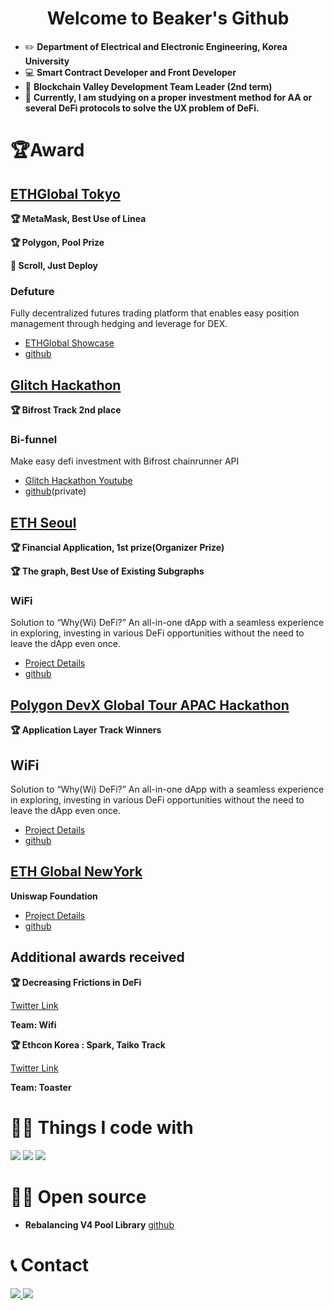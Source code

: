 <h1 style="text-align: center"> Welcome to Beaker's Github </h1>


- ✏️ **Department of Electrical and Electronic Engineering, Korea University**
- 💻 **Smart Contract Developer and Front Developer**
- 🏢 **Blockchain Valley Development Team Leader (2nd term)**
- 💼 **Currently, I am studying on a proper investment method for AA or several DeFi protocols to solve the UX problem of DeFi.**





# 🏆️Award

## [ETHGlobal Tokyo](https://ethglobal.com/showcase/defuture-g31hx)

**🏆 MetaMask, Best Use of Linea**

**🏆 Polygon, Pool Prize**

**📜 Scroll, Just Deploy**

### Defuture

Fully decentralized futures trading platform that enables easy position management through hedging and leverage for DEX.

- [ETHGlobal Showcase](https://ethglobal.com/showcase/defuture-g31hx)
- [github](https://github.com/ETHGlobal-Tokyo-ValleyDance/defutures)

## [Glitch Hackathon](https://glitch-hack.com/)

**🏆 Bifrost Track 2nd place**

### Bi-funnel

Make easy defi investment with Bifrost chainrunner API
- [Glitch Hackathon Youtube](https://youtu.be/u8vomFghJjg?t=1562)
- [github](https://github.com/take5ive/liquidity-bifunnel-contract)(private)

## [ETH Seoul](https://devfolio.co/projects/wifi-ca12)

**🏆 Financial Application, 1st prize(Organizer Prize)**

**🏆 The graph, Best Use of Existing Subgraphs**

### WiFi

Solution to “Why(Wi) DeFi?” An all-in-one dApp with a seamless experience in exploring, investing in various DeFi opportunities without the need to leave the dApp even once.

- [Project Details](https://devfolio.co/projects/wifi-ca12)
- [github](https://github.com/take5ive/wi-fi-eth-seoul)

## [Polygon DevX Global Tour APAC Hackathon](https://polygon.technology/devxglobaltour/hackathon)

**🏆 Application Layer Track Winners**

## WiFi

Solution to “Why(Wi) DeFi?” An all-in-one dApp with a seamless experience in exploring, investing in various DeFi opportunities without the need to leave the dApp even once.

- [Project Details](https://devfolio.co/projects/wifi-ca12)
- [github](https://github.com/take5ive/wi-fi-eth-seoul)

## [ETH Global NewYork](https://ethglobal.com/events/newyork2023)
**Uniswap Foundation**
- [Project Details](https://ethglobal.com/showcase/nycv4hermit-dj0um)
- [github](https://github.com/djm07073/ETHNewYork-Hook-LAB)


## Additional awards received
**🏆 Decreasing Frictions in DeFi**

[Twitter Link](https://twitter.com/0xProject/status/1679581592761794562)

**Team: Wifi**

**🏆 Ethcon Korea : Spark, Taiko Track**

[Twitter Link](https://twitter.com/ethconkr/status/1698269334555312501)

**Team: Toaster**


# 👨‍💻 **Things I code with**
<div>
  <img src="https://img.shields.io/badge/Solidity-363636?style=for-the-badge&logo=Solidity&logoColor=white">
  <img src="https://img.shields.io/badge/React-61DAFB?style=for-the-badge&logo=React&logoColor=white">
  <img src="https://img.shields.io/badge/Typescript-3178C6?style=for-the-badge&logo=Typescript&logoColor=white">
</div>



# 👨‍💻 **Open source**

- **Rebalancing V4 Pool Library**
[github](https://github.com/toaster-finance/rebalancing-v4-pool)


# 📞 Contact
<div>
  <a href = https://www.linkedin.com/in/beakerjin/ title = "Contact with Linkedin"> 
    <img src="https://img.shields.io/badge/linkedin-0A66C2?style=for-the-badge&logo=linkedin&logoColor=white">
  <a/>
  <a href = "mailto: leojean0227@gmail.com" title = "Contact with email"> 
    <img src="https://img.shields.io/badge/gmail-EA4335?style=for-the-badge&logo=gmail&logoColor=white">
  </a>
</div>
